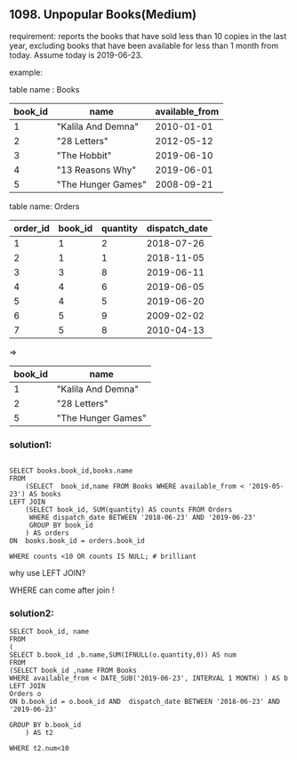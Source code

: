 ## 1098. Unpopular Books(Medium)

requirement:  reports the books that have sold less than 10 copies in the last year, excluding books that have been available for less than 1 month from today. Assume today is 2019-06-23.

example:

table name : Books

| book_id | name               | available_from |
|---------|--------------------|----------------|
| 1       | "Kalila And Demna" | 2010-01-01     |
| 2       | "28 Letters"       | 2012-05-12     |
| 3       | "The Hobbit"       | 2019-06-10     |
| 4       | "13 Reasons Why"   | 2019-06-01     |
| 5       | "The Hunger Games" | 2008-09-21     |


table name: Orders

| order_id | book_id | quantity | dispatch_date |
|----------|---------|----------|---------------|
| 1        | 1       | 2        | 2018-07-26    |
| 2        | 1       | 1        | 2018-11-05    |
| 3        | 3       | 8        | 2019-06-11    |
| 4        | 4       | 6        | 2019-06-05    |
| 5        | 4       | 5        | 2019-06-20    |
| 6        | 5       | 9        | 2009-02-02    |
| 7        | 5       | 8        | 2010-04-13    |

=>


| book_id   | name               |
|-----------|--------------------|
| 1         | "Kalila And Demna" |
| 2         | "28 Letters"       |
| 5         | "The Hunger Games" |


### solution1:

```

SELECT books.book_id,books.name
FROM 
    (SELECT  book_id,name FROM Books WHERE available_from < '2019-05-23') AS books
LEFT JOIN
    (SELECT book_id, SUM(quantity) AS counts FROM Orders 
     WHERE dispatch_date BETWEEN '2018-06-23' AND '2019-06-23'
     GROUP BY book_id
    ) AS orders
ON  books.book_id = orders.book_id 

WHERE counts <10 OR counts IS NULL; # brilliant

```

why use  LEFT JOIN?

WHERE can come after join !



### solution2:

```
SELECT book_id, name 
FROM
(
SELECT b.book_id ,b.name,SUM(IFNULL(o.quantity,0)) AS num
FROM
(SELECT book_id ,name FROM Books 
WHERE available_from < DATE_SUB('2019-06-23', INTERVAL 1 MONTH) ) AS b
LEFT JOIN  
Orders o 
ON b.book_id = o.book_id AND  dispatch_date BETWEEN '2018-06-23' AND '2019-06-23'

GROUP BY b.book_id
    ) AS t2
    
WHERE t2.num<10 
```
